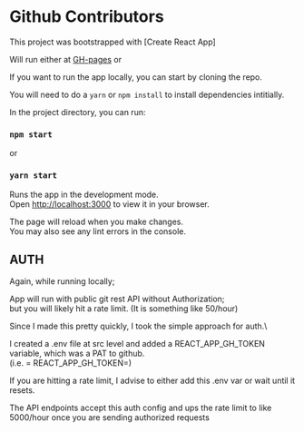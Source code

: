 # Github Contributors

This project was bootstrapped with [Create React App]

Will run either at [GH-pages](https://wes992.github.io/github-contributors) or

If you want to run the app locally, you can start by cloning the repo.

You will need to do a `yarn` or `npm install` to install dependencies intitially.

In the project directory, you can run:

### `npm start`

or

### `yarn start`

Runs the app in the development mode.\
Open [http://localhost:3000](http://localhost:3000) to view it in your browser.

The page will reload when you make changes.\
You may also see any lint errors in the console.

## AUTH

Again, while running locally;

App will run with public git rest API without Authorization;\
but you will likely hit a rate limit. (It is something like 50/hour)

Since I made this pretty quickly, I took the simple approach for auth.\

I created a .env file at src level and added a REACT_APP_GH_TOKEN variable, which was a PAT to github.\
(i.e. = REACT_APP_GH_TOKEN=<PersonalAccessToken>)

If you are hitting a rate limit, I advise to either add this .env var or wait until it resets.

The API endpoints accept this auth config and ups the rate limit to like 5000/hour once you are sending authorized requests
